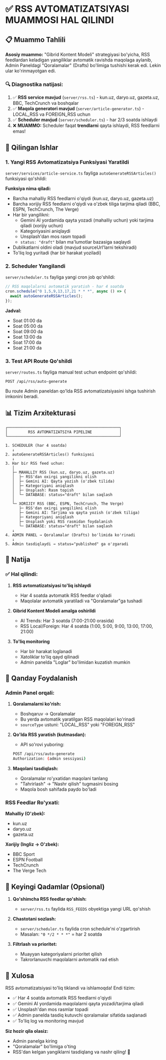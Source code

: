 # ✅ RSS AVTOMATIZATSIYASI MUAMMOSI HAL QILINDI

## 📋 Muammo Tahlili

**Asosiy muammo:** "Gibrid Kontent Modeli" strategiyasi bo'yicha, RSS feedlardan keladigan yangiliklar avtomatik ravishda maqolaga aylanib, Admin Paneldagi "Qoralamalar" (Drafts) bo'limiga tushishi kerak edi. Lekin ular ko'rinmayotgan edi.

### 🔍 Diagnostika natijasi:

1. ✅ **RSS service mavjud** (`server/rss.ts`) - kun.uz, daryo.uz, gazeta.uz, BBC, TechCrunch va boshqalar
2. ✅ **Maqola generatori mavjud** (`server/article-generator.ts`) - LOCAL_RSS va FOREIGN_RSS uchun
3. ✅ **Scheduler mavjud** (`server/scheduler.ts`) - har 2/3 soatda ishlaydi
4. ❌ **MUAMMO:** Scheduler faqat **trendlarni** qayta ishlaydi, RSS feedlarni emas!

## 🔧 Qilingan Ishlar

### 1. Yangi RSS Avtomatizatsiya Funksiyasi Yaratildi

`server/services/article-service.ts` fayliga `autoGenerateRSSArticles()` funksiyasi qo'shildi:

**Funksiya nima qiladi:**
- Barcha mahalliy RSS feedlarni o'qiydi (kun.uz, daryo.uz, gazeta.uz)
- Barcha xorijiy RSS feedlarni o'qiydi va o'zbek tiliga tarjima qiladi (BBC, ESPN, TechCrunch, The Verge)
- Har bir yangilikni:
  - Gemini AI yordamida qayta yozadi (mahalliy uchun) yoki tarjima qiladi (xorijiy uchun)
  - Kategoriyasini aniqlaydi
  - Unsplash'dan mos rasm topadi
  - `status: "draft"` bilan ma'lumotlar bazasiga saqlaydi
- Dublikatlarni oldini oladi (mavjud sourceUrl'larni tekshiradi)
- To'liq log yuritadi (har bir harakat yoziladi)

### 2. Scheduler Yangilandi

`server/scheduler.ts` fayliga yangi cron job qo'shildi:

```typescript
// RSS maqolalarni avtomatik yaratish - har 4 soatda
cron.schedule("0 1,5,9,13,17,21 * * *", async () => {
  await autoGenerateRSSArticles();
});
```

**Jadval:**
- Soat 01:00 da
- Soat 05:00 da
- Soat 09:00 da
- Soat 13:00 da
- Soat 17:00 da
- Soat 21:00 da

### 3. Test API Route Qo'shildi

`server/routes.ts` fayliga manual test uchun endpoint qo'shildi:

```
POST /api/rss/auto-generate
```

Bu route Admin paneldan qo'lda RSS avtomatizatsiyasini ishga tushirish imkonini beradi.

## 📊 Tizim Arxitekturasi

```
┌─────────────────────────────────────────────────┐
│         RSS AVTOMATIZATSIYA PIPELINE            │
└─────────────────────────────────────────────────┘

1. SCHEDULER (har 4 soatda)
   ↓
2. autoGenerateRSSArticles() funksiyasi
   ↓
3. Har bir RSS feed uchun:
   │
   ├─ MAHALLIY RSS (kun.uz, daryo.uz, gazeta.uz)
   │  ├─ RSS'dan oxirgi yangilikni olish
   │  ├─ Gemini AI: Qayta yozish (o'zbek tilida)
   │  ├─ Kategoriyani aniqlash
   │  ├─ Unsplash: Rasm topish
   │  └─ DATABASE: status="draft" bilan saqlash
   │
   └─ XORIJIY RSS (BBC, ESPN, TechCrunch, The Verge)
      ├─ RSS'dan oxirgi yangilikni olish
      ├─ Gemini AI: Tarjima va qayta yozish (o'zbek tiliga)
      ├─ Kategoriyani aniqlash
      ├─ Unsplash yoki RSS rasmidan foydalanish
      └─ DATABASE: status="draft" bilan saqlash
   ↓
4. ADMIN PANEL → Qoralamalar (Drafts) bo'limida ko'rinadi
   ↓
5. Admin tasdiqlaydi → status="published" ga o'zgaradi
```

## 🎯 Natija

### ✅ Hal qilindi:

1. **RSS avtomatizatsiyasi to'liq ishlaydi**
   - Har 4 soatda avtomatik RSS feedlar o'qiladi
   - Maqolalar avtomatik yaratiladi va "Qoralamalar"ga tushadi

2. **Gibrid Kontent Modeli amalga oshirildi**
   - AI Trends: Har 3 soatda (7:00-21:00 orasida)
   - RSS Local/Foreign: Har 4 soatda (1:00, 5:00, 9:00, 13:00, 17:00, 21:00)

3. **To'liq monitoring**
   - Har bir harakat loglanadi
   - Xatoliklar to'liq qayd qilinadi
   - Admin panelda "Loglar" bo'limidan kuzatish mumkin

## 🚀 Qanday Foydalanish

### Admin Panel orqali:

1. **Qoralamalarni ko'rish:**
   - Boshqaruv → Qoralamalar
   - Bu yerda avtomatik yaratilgan RSS maqolalari ko'rinadi
   - `sourceType` ustuni: "LOCAL_RSS" yoki "FOREIGN_RSS"

2. **Qo'lda RSS yaratish (kutmasdan):**
   - API so'rovi yuboring:
   ```bash
   POST /api/rss/auto-generate
   Authorization: (admin sessiyasi)
   ```

3. **Maqolani tasdiqlash:**
   - Qoralamalar ro'yxatidan maqolani tanlang
   - "Tahrirlash" → "Nashr qilish" tugmasini bosing
   - Maqola bosh sahifada paydo bo'ladi

### RSS Feedlar Ro'yxati:

**Mahalliy (O'zbek):**
- kun.uz
- daryo.uz
- gazeta.uz

**Xorijiy (Ingliz → O'zbek):**
- BBC Sport
- ESPN Football
- TechCrunch
- The Verge Tech

## 📝 Keyingi Qadamlar (Opsional)

1. **Qo'shimcha RSS feedlar qo'shish:**
   - `server/rss.ts` faylida `RSS_FEEDS` obyektiga yangi URL qo'shish

2. **Chastotani sozlash:**
   - `server/scheduler.ts` faylida cron schedule'ni o'zgartirish
   - Masalan: `"0 */2 * * *"` = har 2 soatda

3. **Filtrlash va prioritet:**
   - Muayyan kategoriyalarni prioritet qilish
   - Takrorlanuvchi maqolalarni avtomatik rad etish

## 🎉 Xulosa

RSS avtomatizatsiyasi to'liq tiklandi va ishlamoqda! Endi tizim:
- ✅ Har 4 soatda avtomatik RSS feedlarni o'qiydi
- ✅ Gemini AI yordamida maqolalarni qayta yozadi/tarjima qiladi
- ✅ Unsplash'dan mos rasmlar topadi
- ✅ Admin panelda tasdiq kutuvchi qoralamalar sifatida saqlanadi
- ✅ To'liq log va monitoring mavjud

**Siz hozir qila olasiz:**
- Admin panelga kiring
- "Qoralamalar" bo'limiga o'ting
- RSS'dan kelgan yangiklarni tasdiqlang va nashr qiling! 🚀
